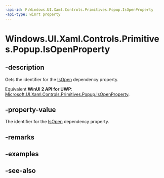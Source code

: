 ```yaml
---
-api-id: P:Windows.UI.Xaml.Controls.Primitives.Popup.IsOpenProperty
-api-type: winrt property
---
```


<!-- Property syntax
public Windows.UI.Xaml.DependencyProperty IsOpenProperty { get; }
-->

# Windows.UI.Xaml.Controls.Primitives.Popup.IsOpenProperty

## -description
Gets the identifier for the [IsOpen](popup_isopen.md) dependency property.

Equivalent **WinUI 2 API for UWP**: [Microsoft.UI.Xaml.Controls.Primitives.Popup.IsOpenProperty](/windows/winui/api/microsoft.ui.xaml.controls.primitives.popup.isopenproperty).

## -property-value
The identifier for the [IsOpen](popup_isopen.md) dependency property.

## -remarks

## -examples

## -see-also
